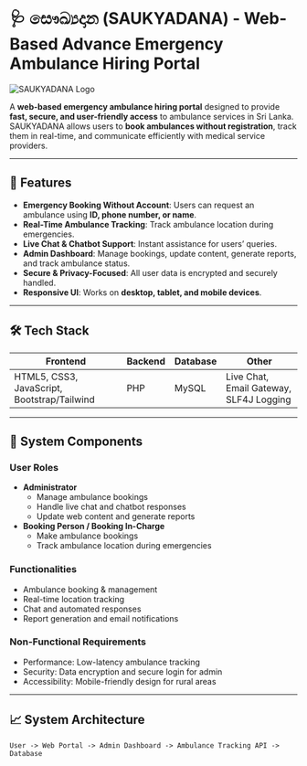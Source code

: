 # 🩺 සෞඛ්‍යදාන (SAUKYADANA) - Web-Based Advance Emergency Ambulance Hiring Portal

![SAUKYADANA Logo](Web-based-Emergency-Ambulance-Hiring-Portal/Project-Materials/logo.png)

A **web-based emergency ambulance hiring portal** designed to provide **fast, secure, and user-friendly access** to ambulance services in Sri Lanka.  
SAUKYADANA allows users to **book ambulances without registration**, track them in real-time, and communicate efficiently with medical service providers.

---

## 🚀 Features

- **Emergency Booking Without Account**: Users can request an ambulance using **ID, phone number, or name**.
- **Real-Time Ambulance Tracking**: Track ambulance location during emergencies.
- **Live Chat & Chatbot Support**: Instant assistance for users’ queries.
- **Admin Dashboard**: Manage bookings, update content, generate reports, and track ambulance status.
- **Secure & Privacy-Focused**: All user data is encrypted and securely handled.
- **Responsive UI**: Works on **desktop, tablet, and mobile devices**.

---

## 🛠️ Tech Stack

| Frontend | Backend | Database | Other |
|----------|---------|----------|-------|
| HTML5, CSS3, JavaScript, Bootstrap/Tailwind | PHP | MySQL | Live Chat, Email Gateway, SLF4J Logging |

---

## 📂 System Components

### User Roles

- **Administrator**
  - Manage ambulance bookings
  - Handle live chat and chatbot responses
  - Update web content and generate reports
- **Booking Person / Booking In-Charge**
  - Make ambulance bookings
  - Track ambulance location during emergencies

### Functionalities

- Ambulance booking & management  
- Real-time location tracking  
- Chat and automated responses  
- Report generation and email notifications  

### Non-Functional Requirements

- Performance: Low-latency ambulance tracking  
- Security: Data encryption and secure login for admin  
- Accessibility: Mobile-friendly design for rural areas  

---

## 📈 System Architecture

```text
User -> Web Portal -> Admin Dashboard -> Ambulance Tracking API -> Database
